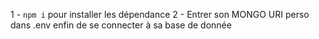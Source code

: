 1 - `npm i` pour installer les dépendance
2 - Entrer son MONGO URI perso dans .env enfin de se connecter à sa base de donnée
